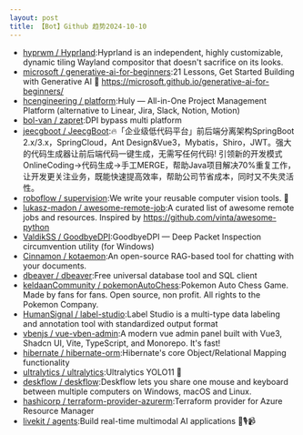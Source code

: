 ```yaml
---
layout: post
title: 【Bot】Github 趋势2024-10-10
---
```


* [hyprwm / Hyprland](https://github.com/hyprwm/Hyprland):Hyprland is an independent, highly customizable, dynamic tiling Wayland compositor that doesn't sacrifice on its looks.
* [microsoft / generative-ai-for-beginners](https://github.com/microsoft/generative-ai-for-beginners):21 Lessons, Get Started Building with Generative AI 🔗 https://microsoft.github.io/generative-ai-for-beginners/
* [hcengineering / platform](https://github.com/hcengineering/platform):Huly — All-in-One Project Management Platform (alternative to Linear, Jira, Slack, Notion, Motion)
* [bol-van / zapret](https://github.com/bol-van/zapret):DPI bypass multi platform
* [jeecgboot / JeecgBoot](https://github.com/jeecgboot/JeecgBoot):🔥「企业级低代码平台」前后端分离架构SpringBoot 2.x/3.x，SpringCloud，Ant Design&Vue3，Mybatis，Shiro，JWT。强大的代码生成器让前后端代码一键生成，无需写任何代码! 引领新的开发模式OnlineCoding->代码生成->手工MERGE，帮助Java项目解决70%重复工作，让开发更关注业务，既能快速提高效率，帮助公司节省成本，同时又不失灵活性。
* [roboflow / supervision](https://github.com/roboflow/supervision):We write your reusable computer vision tools. 💜
* [lukasz-madon / awesome-remote-job](https://github.com/lukasz-madon/awesome-remote-job):A curated list of awesome remote jobs and resources. Inspired by https://github.com/vinta/awesome-python
* [ValdikSS / GoodbyeDPI](https://github.com/ValdikSS/GoodbyeDPI):GoodbyeDPI — Deep Packet Inspection circumvention utility (for Windows)
* [Cinnamon / kotaemon](https://github.com/Cinnamon/kotaemon):An open-source RAG-based tool for chatting with your documents.
* [dbeaver / dbeaver](https://github.com/dbeaver/dbeaver):Free universal database tool and SQL client
* [keldaanCommunity / pokemonAutoChess](https://github.com/keldaanCommunity/pokemonAutoChess):Pokemon Auto Chess Game. Made by fans for fans. Open source, non profit. All rights to the Pokemon Company.
* [HumanSignal / label-studio](https://github.com/HumanSignal/label-studio):Label Studio is a multi-type data labeling and annotation tool with standardized output format
* [vbenjs / vue-vben-admin](https://github.com/vbenjs/vue-vben-admin):A modern vue admin panel built with Vue3, Shadcn UI, Vite, TypeScript, and Monorepo. It's fast!
* [hibernate / hibernate-orm](https://github.com/hibernate/hibernate-orm):Hibernate's core Object/Relational Mapping functionality
* [ultralytics / ultralytics](https://github.com/ultralytics/ultralytics):Ultralytics YOLO11 🚀
* [deskflow / deskflow](https://github.com/deskflow/deskflow):Deskflow lets you share one mouse and keyboard between multiple computers on Windows, macOS and Linux.
* [hashicorp / terraform-provider-azurerm](https://github.com/hashicorp/terraform-provider-azurerm):Terraform provider for Azure Resource Manager
* [livekit / agents](https://github.com/livekit/agents):Build real-time multimodal AI applications 🤖🎙️📹
